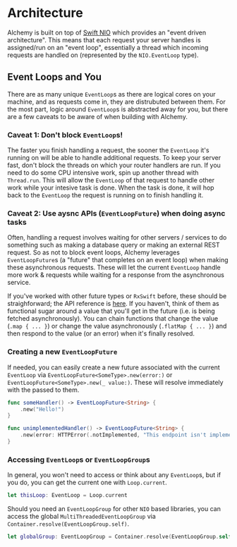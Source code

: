 # Architecture

Alchemy is built on top of [Swift NIO](https://github.com/apple/swift-nio) which provides an "event driven architecture". This means that each request your server handles is assigned/run on an "event loop", essentially a thread which incoming requests are handled on (represented by the `NIO.EventLoop` type).

## Event Loops and You

There are as many unique `EventLoop`s as there are logical cores on your machine, and as requests come in, they are distrubuted between them. For the most part, logic around `EventLoop`s is abstracted away for you, but there are a few caveats to be aware of when building with Alchemy.

### Caveat 1: **Don't block `EventLoop`s!**

The faster you finish handling a request, the sooner the `EventLoop` it's running on will be able to handle additional requests. To keep your server fast, don't block the threads on which your router handlers are run. If you need to do some CPU intensive work, spin up another thread with `Thread.run`. This will allow the `EventLoop` of that request to handle other work while your intesive task is done. When the task is done, it will hop back to the `EventLoop` the request is running on to finish handling it.

### Caveat 2: **Use aysnc APIs (`EventLoopFuture`) when doing async tasks**

Often, handling a request involves waiting for other servers / services to do something such as making a database query or making an external REST request. So as not to block event loops, Alchemy leverages `EventLoopFuture`s (a "future" that completes on an event loop) when making these asynchronous requests. These will let the current `EventLoop` handle more work & requests while waiting for a response from the asynchronous service.

If you've worked with other future types or `RxSwift` before, these should be straighforward; the API reference is [here](https://apple.github.io/swift-nio/docs/current/NIO/Classes/EventLoopFuture.html). If you haven't, think of them as functional sugar around a value that you'll get in the future (i.e. is being fetched asynchronously). You can chain functions that change the value (`.map { ... }`) or change the value asynchronously (`.flatMap { ... }`) and then respond to the value (or an error) when it's finally resolved.

### Creating a new `EventLoopFuture`

If needed, you can easily create a new future associated with the current `EventLoop` via `EventLoopFuture<SomeType>.new(error:)` or `EventLoopFuture<SomeType>.new(_ value:)`. These will resolve immediately with the passed to them.

```swift
func someHandler() -> EventLoopFuture<String> {
    .new("Hello!")
}

func unimplementedHandler() -> EventLoopFuture<String> {
    .new(error: HTTPError(.notImplemented, "This endpoint isn't implemented yet"))
}
```

### Accessing `EventLoop`s or `EventLoopGroup`s

In general, you won't need to access or think about any `EventLoop`s, but if you do, you can get the current one with `Loop.current`. 

```swift
let thisLoop: EventLoop = Loop.current
```

Should you need an `EventLoopGroup` for other `NIO` based libraries, you can access the global `MultiThreadedEventLoopGroup` via `Container.resolve(EventLoopGroup.self)`.

```swift
let globalGroup: EventLoopGroup = Container.resolve(EventLoopGroup.self)
```